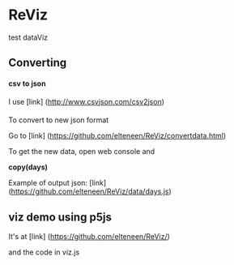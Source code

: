 # ReViz
test dataViz 

## Converting


#### csv to json

I use [link] (http://www.csvjson.com/csv2json)


#### 

To convert to new json format 

Go to [link] (https://github.com/elteneen/ReViz/convertdata.html)
 

To get the new data, open web console and
   
**copy(days)**

Example of output json: [link] (https://github.com/elteneen/ReViz/data/days.js)

## viz demo using p5js

It's at [link] (https://github.com/elteneen/ReViz/)


and the code in viz.js


